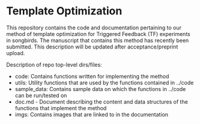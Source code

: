 # Template Optimization
This repository contains the code and documentation pertaining to our method of template optimization for Triggered Feedback (TF) experiments in songbirds. The manuscript that contains this method has recently been submitted. This description will be updated after acceptance/preprint upload.  

Description of repo top-level dirs/files:
- code: Contains functions written for implementing the method
- utils: Utility functions that are used by the functions contained in ../code
- sample_data: Contains sample data on which the functions in ../code can be run/tested on
- doc.md - Document describing the content and data structures of the functions that implement the method
- imgs: Contains images that are linked to in the documentation
